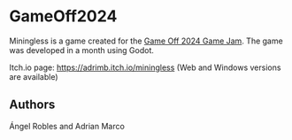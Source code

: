 # GameOff2024
Miningless is a game created for the [Game Off 2024 Game Jam](https://itch.io/jam/game-off-2024). The game was developed in a month using Godot.

Itch.io page: https://adrimb.itch.io/miningless (Web and Windows versions are available)

## Authors
Ángel Robles and Adrian Marco
